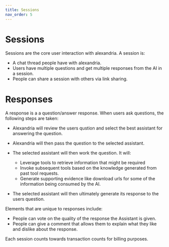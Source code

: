 ```yaml
---
title: Sessions
nav_order: 5
---
```


# Sessions

Sessions are the core user interaction with alexandria. A session is:

* A chat thread people have with alexandria.
* Users have multiple questions and get multiple responses from the AI in a session.
* People can share a session with others via link sharing.

# Responses

A response is a a question/answer response. When users ask questions, the following steps are taken:

* Alexandria will review the users qustion and select the best assistant for answering the question.
* Alexandria will then pass the question to the selected assistant. 
* The selected assistant will then work the question. It will:
  
    * Leverage tools to retrieve information that might be required
    * Invoke subsequent tools based on the knowledge generated from past tool requests. 
    * Generate supporting evidence like download urls for some of the information being consumed by the AI. 

* The selected assistant will then ultimately generate its response to the users question. 

Elements that are unique to responses include:

* People can vote on the quality of the response the Assistant is given. 
* People can give a comment that allows them to explain what they like and dislike about the response.

Each session counts towards transaction counts for billing purposes. 